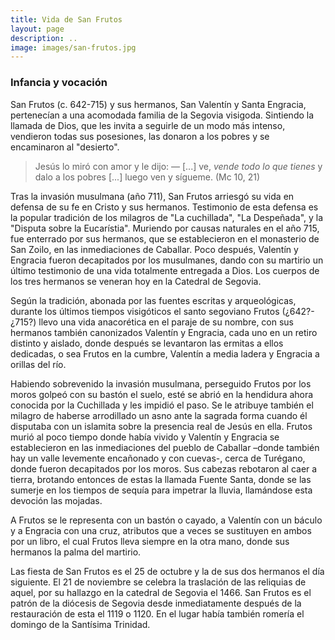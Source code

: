 ```yaml
---
title: Vida de San Frutos
layout: page
description: ..
image: images/san-frutos.jpg
---
```



### Infancia y vocación

San Frutos (c. 642-715) y sus hermanos, San Valentín y Santa Engracia, pertenecían a una acomodada familia de la Segovia visigoda. Sintiendo la llamada de Dios, que les invita a seguirle de un modo más intenso, vendieron todas sus posesiones, las donaron a los pobres y se encaminaron al "desierto".

> Jesús lo miró con amor y le dijo: ― [...] ve, _vende todo lo que tienes_ y dalo a los pobres [...] luego ven y sígueme. (Mc 10, 21)


Tras la invasión musulmana (año 711), San Frutos arriesgó su vida en defensa de su fe en Cristo y sus hermanos. Testimonio de esta defensa es la popular tradición de los milagros de "La cuchillada", "La Despeñada", y la "Disputa sobre la Eucarístia". Muriendo por causas naturales en el año 715, fue enterrado por sus hermanos, que se establecieron en el monasterio de San Zoilo, en las inmediaciones de Caballar. Poco después, Valentín y Engracia fueron decapitados por los musulmanes, dando con su martirio un último testimonio de una vida totalmente entregada a Dios. Los cuerpos de los tres hermanos se veneran hoy en la Catedral de Segovia.



Según la tradición, abonada por las fuentes escritas y arqueológicas, durante los últimos tiempos visigóticos el santo segoviano Frutos (¿642?-¿715?) llevo una vida anacorética en el paraje de su nombre, con sus hermanos también canonizados Valentín y Engracia, cada uno en un retiro distinto y aislado, donde después se levantaron las ermitas a ellos dedicadas, o sea Frutos en la cumbre, Valentín a media ladera y Engracia a orillas del río.

Habiendo sobrevenido la invasión musulmana, perseguido Frutos por los moros golpeó con su bastón el suelo, esté se abrió en la hendidura ahora conocida por la Cuchillada y les impidió el paso. Se le atribuye también el milagro de haberse arrodillado un asno ante la sagrada forma cuando él disputaba con un islamita sobre la presencia real de Jesús en ella. Frutos murió al poco tiempo donde había vivido y Valentín y Engracia se establecieron en las inmediaciones del pueblo de Caballar –donde también hay un valle levemente encañonado y con cuevas-, cerca de Turégano, donde fueron decapitados por los moros. Sus cabezas rebotaron al caer a tierra, brotando entonces de estas la llamada Fuente Santa, donde se las sumerje en los tiempos de sequía para impetrar la lluvia, llamándose esta devoción las mojadas.

A Frutos se le representa con un bastón o cayado, a Valentín con un báculo y a Engracia con una cruz, atributos que a veces se sustituyen en ambos por un libro, el cual Frutos lleva siempre en la otra mano, donde sus hermanos la palma del martirio.

Las fiesta de San Frutos es el 25 de octubre y la de sus dos hermanos el día siguiente. El 21 de noviembre se celebra la traslación de las reliquias de aquel, por su hallazgo en la catedral de Segovia el 1466. San Frutos es el patrón de la diócesis de Segovia desde inmediatamente después de la restauración de esta el 1119 o 1120. En el lugar había también romería el domingo de la Santísima Trinidad.